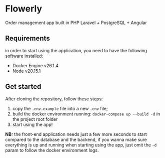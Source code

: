 # Flowerly

Order management app built in PHP Laravel + PostgreSQL + Angular

## Requirements
in order to start using the application, you need to have the following software installed:

- Docker Engine v26.1.4
- Node v20.15.1

## Get started
After cloning the repository, follow these steps:

1. copy the `.env.example` file into  a new `.env` file;
2. build the docker environment running: `docker-compose up --build -d` in the project root folder
3. start using the app!

<strong>NB:</strong> the front-end application needs just a few more seconds to start compared to the database and the backend, if you wanna make sure everything is up and running when starting using the app, just omit the `-d` param to follow the docker environment logs.
